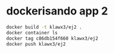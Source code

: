 # dockerisando app 2

```bash
docker build -t klawx3/ej2 .
docker container ls
docker tag c86db154f660 klawx3/ej2 
docker push klawx3/ej2   
```